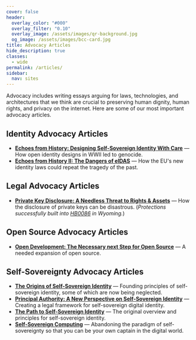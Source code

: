 ```yaml
---
cover: false
header:
  overlay_color: "#000"
  overlay_filter: "0.10"
  overlay_image: /assets/images/qr-background.jpg
  og_image: /assets/images/bcc-card.jpg
title: Advocacy Articles
hide_description: true
classes:
  - wide
permalink: /articles/
sidebar:
  nav: sites
---
```


Advocacy includes writing essays arguing for laws, technologies, and architectures that we think are crucial to preserving human dignity, human rights, and privacy on the internet. Here are some of our most important advocacy articles.

## Identity Advocacy Articles

* [**Echoes from History: Designing Self-Sovereign Identity With Care**](https://www.blockchaincommons.com/articles/echoes-history/) — How open identity designs in WWII led to genocide.
* [**Echoes from History II: The Dangers of eIDAS**](https://www.blockchaincommons.com/articles/eidas/) — How the EU's new identity laws could repeat the tragedy of the past.

## Legal Advocacy Articles

* [**Private Key Disclosure: A Needless Threat to Rights & Assets**](https://www.blockchaincommons.com/articles/Private-Key-Disclosure/) — How the disclosure of private keys can be disastrous. (_Protections successfully built into [HB0086](https://wyoleg.gov/Legislation/2023/HB0086) in Wyoming._)

## Open Source Advocacy Articles

* [**Open Development: The Necessary next Step for Open Source**](https://www.blockchaincommons.com/articles/Open-Development/) — A needed expansion of open source.

## Self-Sovereignty Advocacy Articles

* [**The Origins of Self-Sovereign Identity**](https://www.blockchaincommons.com/musings/origins-SSI/) — Founding principles of self-sovereign identity, some of which are now being neglected.
* [**Principal Authority: A New Perspective on Self-Sovereign Identity**](https://www.blockchaincommons.com/articles/Principal-Authority/) — Creating a legal framework for self-sovereign digital identity.
* [**The Path to Self-Sovereign Identity**](https://www.lifewithalacrity.com/article/the-path-to-self-soverereign-identity/) — The original overview and principles for self-sovereign identity.
* [**Self-Sovereign Computing**](https://www.blockchaincommons.com/articles/self-sovereign-computing/) — Abandoning the paradigm of self-sovereignty so that you can be your own captain in the digital world.
